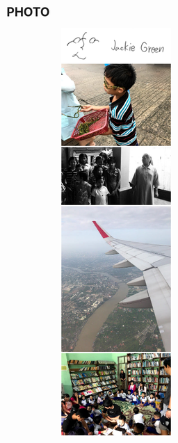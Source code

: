 # PHOTO
<center><img src='1.jpg' width='50%'>   
<center><img src='2.jpg' width='50%'>   
<center><img src='3.jpg' width='50%'>   
<center><img src='4.jpg' width='50%'>   
<center><img src='5.jpg' width='50%'>
